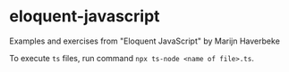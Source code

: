 # eloquent-javascript
Examples and exercises from "Eloquent JavaScript" by Marijn Haverbeke

To execute `ts` files, run command `npx ts-node <name of file>.ts`.
